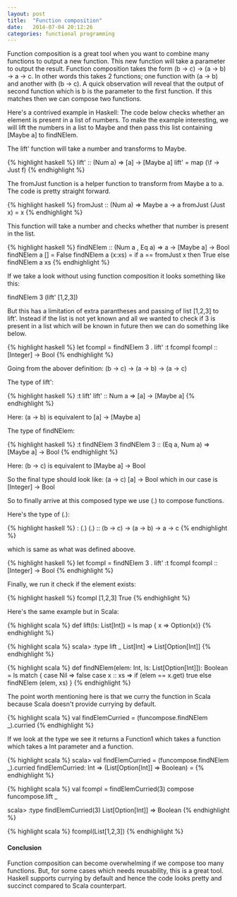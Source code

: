 ```yaml
---
layout: post
title:  "Function composition"
date:   2014-07-04 20:12:26
categories: functional programming
---
```


Function composition is a great tool when you want to combine many functions to output a new function. This new function will take a parameter to output the result. Function composition takes the form (b -> c) -> (a -> b) -> a -> c. In other words this takes 2 functions; one function with (a -> b) and another with (b -> c). A quick observation will reveal that the output of second function which is b is the parameter to the first function. If this matches then we can compose two functions.

Here's a contrived example in Haskell:
The code below checks whether an element is present in a list of numbers. To make the example interesting, we will lift the numbers in a list to Maybe and then pass this list containing [Maybe a] to findNElem. 

The lift' function will take a number and transforms to Maybe.

{% highlight haskell %}
lift' :: (Num a) => [a] -> [Maybe a]
lift' = map (\f -> Just f)
{% endhighlight %}



The fromJust function is a helper function to transform from Maybe a to a. The code is pretty straight forward.

{% highlight haskell %}
fromJust :: (Num a) => Maybe a -> a
fromJust (Just x) = x
{% endhighlight %}

This function will take a number and checks whether that number is present in the list.

{% highlight haskell %}
findNElem :: (Num a , Eq a) => a -> [Maybe a] -> Bool
findNElem a [] = False
findNElem a (x:xs) = if a == fromJust x then
                        True
                     else 
                        findNElem a xs
{% endhighlight %}

If we take a look without using function composition it looks something like this:

findNElem 3 (lift' [1,2,3])

But this has a limitation of extra parantheses and passing of list [1,2,3] to lift'. Instead if the list is not yet known and all we wanted to check if 3 is present in a list which will be known in future then we can do something like below.

{% highlight haskell %}
let fcompl = findNElem 3 . lift'
:t fcompl
fcompl :: [Integer] -> Bool
{% endhighlight %}

Going from the abover definition: (b -> c) -> (a -> b) -> (a -> c)

The type of lift':

{% highlight haskell %}
:t lift'
lift' :: Num a => [a] -> [Maybe a]
{% endhighlight %}

Here:
(a  ->  b) 
is equivalent to
[a] -> [Maybe a]

The type of findNElem:

{% highlight haskell %}
:t findNElem 3
findNElem 3 :: (Eq a, Num a) => [Maybe a] -> Bool
{% endhighlight %}

Here:
(b -> c)
is equivalent to
[Maybe a] -> Bool

So the final type should look like:
(a -> c)
[a] -> Bool
which in our case is
[Integer] -> Bool

So to finally arrive at this composed type we use (.) to compose functions.

Here's the type of (.):

{% highlight haskell %}
: (.)
(.) :: (b -> c) -> (a -> b) -> a -> c
{% endhighlight %}

which is same as what was defined aboove.

{% highlight haskell %}
let fcompl = findNElem 3 . lift'
:t fcompl
fcompl :: [Integer] -> Bool
{% endhighlight %}

Finally, we run it check if the element exists:

{% highlight haskell %}
fcompl [1,2,3]
True
{% endhighlight %}

Here's the same example but in Scala:

{% highlight scala %}
def lift(ls: List[Int]) = ls map { x => Option(x)}
{% endhighlight %}

{% highlight scala %}
scala> :type lift _
List[Int] => List[Option[Int]]
{% endhighlight %}

{% highlight scala %}
def findNElem(elem: Int, ls: List[Option[Int]]): Boolean = ls match {
    case Nil => false
	case x :: xs => if (elem == x.get) true else findNElem (elem, xs)
}
{% endhighlight %}

The point worth mentioning here is that we curry the function in Scala because Scala doesn't provide currying by default. 

{% highlight scala %}
val findElemCurried = (funcompose.findNElem _).curried
{% endhighlight %}

If we look at the type we see it returns a Function1 which takes a function which takes a Int parameter and a function.

{% highlight scala %}
scala> val findElemCurried = (funcompose.findNElem _).curried
findElemCurried: Int => (List[Option[Int]] => Boolean) = <function1>
{% endhighlight %}

{% highlight scala %}
val fcompl = findElemCurried(3) compose funcompose.lift _

scala> :type findElemCurried(3)
List[Option[Int]] => Boolean
{% endhighlight %}

{% highlight scala %}
fcompl(List[1,2,3])
{% endhighlight %}

<h4>Conclusion</h4>

Function composition can become overwhelming if we compose too many functions. But, for some cases which needs reusability, this is a great tool. Haskell supports currying by default and hence the code looks pretty and succinct compared to Scala counterpart.